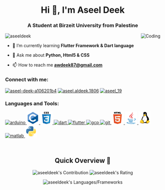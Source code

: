 <h1 align="center">Hi 👋, I'm Aseel Deek</h1>
<h3 align="center">A Student at Birzeit University from Palestine </h3>
<img align="right" alt="Coding" src="https://c.tenor.com/CR1Db0YzUwwAAAAM/joey-friends.gif">

<p align="left"> <img src="https://komarev.com/ghpvc/?username=aseeldeek&label=Profile%20views&color=0e75b6&style=flat" alt="aseeldeek" /> </p>

- 🌱 I’m currently learning **Flutter Framework & Dart language**

- 💬 Ask me about **Python, Html5 & CSS**

- 📫 How to reach me **awdeek87@gmail.com**

<h3 align="left">Connect with me:</h3>
<p align="left">
<a href="https://linkedin.com/in/aseel-deek-a106201b4" target="blank"><img align="center" src="https://raw.githubusercontent.com/rahuldkjain/github-profile-readme-generator/master/src/images/icons/Social/linked-in-alt.svg" alt="aseel-deek-a106201b4" height="30" width="40" /></a>
<a href="https://fb.com/aseel.aldeek.1806" target="blank"><img align="center" src="https://raw.githubusercontent.com/rahuldkjain/github-profile-readme-generator/master/src/images/icons/Social/facebook.svg" alt="aseel.aldeek.1806" height="30" width="40" /></a>
<a href="https://www.leetcode.com/aseel_19" target="blank"><img align="center" src="https://raw.githubusercontent.com/rahuldkjain/github-profile-readme-generator/master/src/images/icons/Social/leet-code.svg" alt="aseel_19" height="30" width="40" /></a>
</p>

<h3 align="left">Languages and Tools:</h3>
<p align="left"> <a href="https://www.arduino.cc/" target="_blank" rel="noreferrer"> <img src="https://cdn.worldvectorlogo.com/logos/arduino-1.svg" alt="arduino" width="40" height="40"/> </a> <a href="https://www.cprogramming.com/" target="_blank" rel="noreferrer"> <img src="https://raw.githubusercontent.com/devicons/devicon/master/icons/c/c-original.svg" alt="c" width="40" height="40"/> </a> <a href="https://www.w3schools.com/css/" target="_blank" rel="noreferrer"> <img src="https://raw.githubusercontent.com/devicons/devicon/master/icons/css3/css3-original-wordmark.svg" alt="css3" width="40" height="40"/> </a> <a href="https://dart.dev" target="_blank" rel="noreferrer"> <img src="https://www.vectorlogo.zone/logos/dartlang/dartlang-icon.svg" alt="dart" width="40" height="40"/> </a> <a href="https://flutter.dev" target="_blank" rel="noreferrer"> <img src="https://www.vectorlogo.zone/logos/flutterio/flutterio-icon.svg" alt="flutter" width="40" height="40"/> </a> <a href="https://cloud.google.com" target="_blank" rel="noreferrer"> <img src="https://www.vectorlogo.zone/logos/google_cloud/google_cloud-icon.svg" alt="gcp" width="40" height="40"/> </a> <a href="https://git-scm.com/" target="_blank" rel="noreferrer"> <img src="https://www.vectorlogo.zone/logos/git-scm/git-scm-icon.svg" alt="git" width="40" height="40"/> </a> <a href="https://www.w3.org/html/" target="_blank" rel="noreferrer"> <img src="https://raw.githubusercontent.com/devicons/devicon/master/icons/html5/html5-original-wordmark.svg" alt="html5" width="40" height="40"/> </a> <a href="https://www.java.com" target="_blank" rel="noreferrer"> <img src="https://raw.githubusercontent.com/devicons/devicon/master/icons/java/java-original.svg" alt="java" width="40" height="40"/> </a> <a href="https://www.linux.org/" target="_blank" rel="noreferrer"> <img src="https://raw.githubusercontent.com/devicons/devicon/master/icons/linux/linux-original.svg" alt="linux" width="40" height="40"/> </a> <a href="https://www.mathworks.com/" target="_blank" rel="noreferrer"> <img src="https://upload.wikimedia.org/wikipedia/commons/2/21/Matlab_Logo.png" alt="matlab" width="40" height="40"/> </a> <a href="https://www.python.org" target="_blank" rel="noreferrer"> <img src="https://raw.githubusercontent.com/devicons/devicon/master/icons/python/python-original.svg" alt="python" width="40" height="40"/> </a> </p>

<br />

<h2 align="center"> Quick Overview 💬</h2>
  
  <p align = "center">
 
</p>

<p align = "center">
  <img src = "https://github-readme-stats.vercel.app/api?username=aseeldeek&count_private=true&theme=github_dark&hide_border=true" alt = "aseeldeek's Contribution" width = 400 >
  <img src = "https://github-readme-streak-stats.herokuapp.com?user=aseeldeek&theme=ayu-mirage&hide_border=true" alt = "aseeldeek's Rating" width = 400 >

</p>

<p align = "center">

 <img src = "https://github-readme-stats.vercel.app/api/top-langs?username=aseeldeek&show_icons=true&count_private=true&locale=en&layout=compact&langs_count=10&theme=github_dark&hide_border=true" alt = "aseeldeek's Languages/Frameworks" width = 400 />
</p>


<br />
